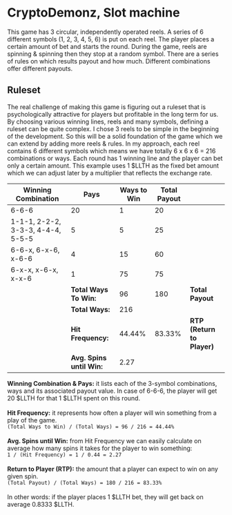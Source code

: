 # CryptoDemonz, Slot machine

This game has 3 circular, independently operated reels. A series of 6 different symbols (1, 2, 3, 4, 5, 6) is put on each reel. The player places a certain amount of bet and starts the round. During the game, reels are spinning & spinning then they stop at a random symbol. There are a series of rules on which results payout and how much. Different combinations offer different payouts.

## Ruleset
The real challenge of making this game is figuring out a ruleset that is psychologically attractive for players but profitable in the long term for us. By choosing various winning lines, reels and many symbols, defining a ruleset can be quite complex. I chose 3 reels to be simple in the beginning of the development. So this will be a solid foundation of the game which we can extend by adding more reels & rules.
In my approach, each reel contains 6 different symbols which means we have totally 6 x 6 x 6 = 216 combinations or ways. Each round has 1 winning line and the player can bet only a certain amount. This example uses 1 $LLTH as the fixed bet amount which we can adjust later by a multiplier that reflects the exchange rate.

 
| **Winning Combination**           | **Pays**                              | **Ways to Win**   | **Total Payout**  |                            |
| --------------------------------- | ------------------------------------- | ----------------- | ----------------- | -------------------------- |
| 6-6-6                             | 20                                    | 1                 | 20                |                            |
| 1-1-1, 2-2-2, 3-3-3, 4-4-4, 5-5-5 | 5                                     | 5                 | 25                |                            |
| 6-6-x, 6-x-6, x-6-6               | 4                                     | 15                | 60                |                            |
| 6-x-x, x-6-x, x-x-6               | 1                                     | 75                | 75                |                            |
|                                   | **Total Ways To Win:**                | 96                | 180               | **Total Payout**           |
|                                   | **Total Ways:**                       | 216               |                   |                            |
|                                   | **Hit Frequency:**                    | 44.44%            | 83.33%            | **RTP (Return to Player)** |
|                                   | **Avg. Spins until Win:**             | 2.27              |                   |                            |

**Winning Combination & Pays:** it lists each of the 3-symbol combinations, ways and its associated payout value. In case of 6-6-6, the player will get 20 $LLTH for that 1 $LLTH spent on this round.<br /><br />
**Hit Frequency:** it represents how often a player will win something from a play of the game.<br />
`(Total Ways to Win) / (Total Ways) = 96 / 216 = 44.44%`<br /><br />
**Avg. Spins until Win:** from Hit Frequency we can easily calculate on average how many spins it takes for the player to win something:<br /> `1 / (Hit Frequency) = 1 / 0.44 = 2.27`<br /><br />
**Return to Player (RTP):** the amount that a player can expect to win on any given spin.<br />
`(Total Payout) / (Total Ways) = 180 / 216 = 83.33%`<br /> <br /> 
In other words: if the player places 1 $LLTH bet, they will get back on average 0.8333 $LLTH.<br />
